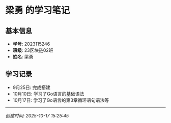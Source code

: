 # 梁勇 的学习笔记

## 基本信息
- **学号**: 2023115246
- **班级**: 23区块链02班
- **姓名**: 梁勇
## 学习记录
- 9月25日: 完成搭建
- 10月10日: 学习了Go语言的基础语法
- 10月17日: 学习了Go语言的第3章循环语句语法等

---
*创建时间: 2025-10-17 15:25:45*
